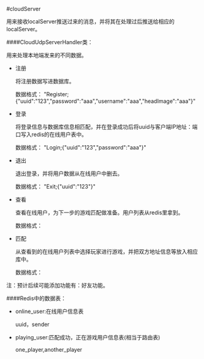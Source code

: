 #cloudServer

用来接收localServer推送过来的消息，并将其在处理过后推送给相应的localServer。

####CloudUdpServerHandler类：

用来处理本地端发来的不同数据。

- 注册 

  将注册数据写进数据库。
  
  数据格式： "Register;{\"uuid\":\"123\",\"password\":\"aaa\",\"username\":\"aaa\",\"headImage\":\"aaa\"}"

- 登录

  将登录信息与数据库信息相匹配，并在登录成功后将uuid与客户端IP地址：端口写入redis的在线用户表中。
  
  数据格式： "Login;{\"uuid\":\"123\",\"password\":\"aaa\"}"
  
- 退出

  退出登录，并将用户数据从在线用户中删去。
  
  数据格式： "Exit;{\"uuid\":\"123\"}"
  
- 查看

  查看在线用户，为下一步的游戏匹配做准备。用户列表从redis里拿到。
  
  数据格式： 
  
- 匹配

  从查看到的在线用户列表中选择玩家进行游戏，并把双方地址信息等放入相应库中。
  
  数据格式： 
  
注：预计后续可能添加功能有：好友功能。

####Redis中的数据表：

- online_user:在线用户信息表 

  uuid，sender

- playing_user:匹配成功，正在游戏用户信息表(相当于路由表)

  one_player,another_player